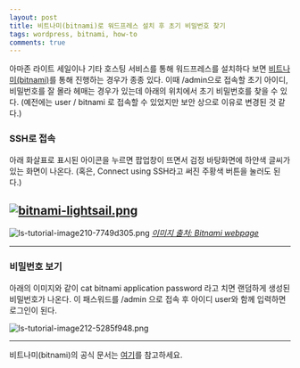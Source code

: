 ```yaml
---
layout: post
title: 비트나미(bitnami)로 워드프레스 설치 후 초기 비밀번호 찾기
tags: wordpress, bitnami, how-to
comments: true
---
```


아마존 라이트 세일이나 기타 호스팅 서비스를 통해 워드프레스를 설치하다 보면 [비트나미(bitnami)]("https://bitnami.com/")를 통해 진행하는 경우가 종종 있다. 이때 /admin으로 접속할 초기 아이디, 비밀번호를 잘 몰라 헤매는 경우가 있는데 아래의 위치에서 초기 비밀번호를 찾을 수 있다. (예전에는 user / bitnami 로 접속할 수 있었지만 보안 상으로 이유로 변경된 것 같다.)
    
### SSH로 접속
아래 화살표로 표시된 아이콘을 누르면 팝업창이 뜨면서 검정 바탕화면에 하얀색 글씨가 있는 화면이 나온다. (혹은, Connect using SSH라고 써진 주황색 버튼을 눌러도 된다.)

[![bitnami-lightsail.png](https://s26.postimg.org/5099xec8p/bitnami-lightsail.png)](https://postimg.org/image/n32com839/)
---    
![ls-tutorial-image210-7749d305.png](https://docs.bitnami.com/images/img/platforms/aws/ls-tutorial-image210-7749d305.png)
*[이미지 출처: Bitnami webpage]("https://docs.bitnami.com/aws/get-started-lightsail/")*

---

### 비밀번호 보기
아래의 이미지와 같이 cat bitnami application password 라고 치면 랜덤하게 생성된 비밀번호가 나온다. 이 패스워드를 /admin 으로 접속 후 아이디 user와 함께 입력하면 로그인이 된다.

![ls-tutorial-image212-5285f948.png](https://docs.bitnami.com/images/img/platforms/aws/ls-tutorial-image212-5285f948.png)

---


비트나미(bitnami)의 공식 문서는 [여기]("https://docs.bitnami.com/aws/get-started-lightsail/")를 참고하세요.